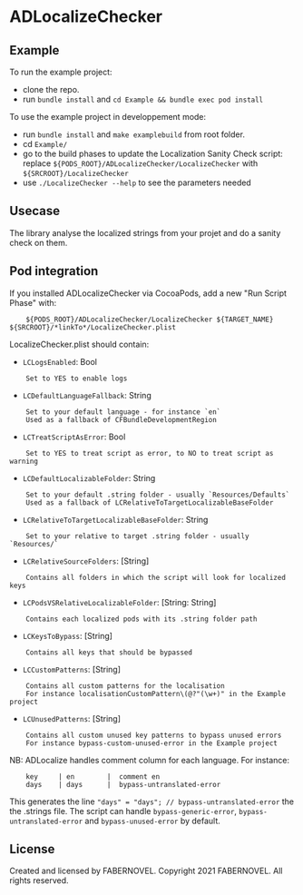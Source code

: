 # ADLocalizeChecker

## Example

To run the example project:
 - clone the repo.
 - run `bundle install` and  `cd Example && bundle exec pod install` 

 To use the example project in developpement mode:
 - run `bundle install` and  `make examplebuild` from root folder.
 - cd  `Example/`
 - go to the build phases to update the Localization Sanity Check script:
    replace `${PODS_ROOT}/ADLocalizeChecker/LocalizeChecker` with `${SRCROOT}/LocalizeChecker`
 - use `./LocalizeChecker --help` to see the parameters needed

 ## Usecase

 The library analyse the localized strings from your projet and do a sanity check on them.

## Pod integration

If you installed ADLocalizeChecker via CocoaPods, add a new "Run Script Phase" with:
```
    ${PODS_ROOT}/ADLocalizeChecker/LocalizeChecker ${TARGET_NAME} ${SRCROOT}/*linkTo*/LocalizeChecker.plist
```

LocalizeChecker.plist should contain:
- `LCLogsEnabled`: Bool
```
    Set to YES to enable logs
```
- `LCDefaultLanguageFallback`:  String
```
    Set to your default language - for instance `en`
    Used as a fallback of CFBundleDevelopmentRegion
```
- `LCTreatScriptAsError`: Bool
```
    Set to YES to treat script as error, to NO to treat script as warning
```
- `LCDefaultLocalizableFolder`: String
```
    Set to your default .string folder - usually `Resources/Defaults`
    Used as a fallback of LCRelativeToTargetLocalizableBaseFolder
```
- `LCRelativeToTargetLocalizableBaseFolder`: String
```
    Set to your relative to target .string folder - usually `Resources/`
```
- `LCRelativeSourceFolders`: [String]
```
    Contains all folders in which the script will look for localized keys
```
- `LCPodsVSRelativeLocalizableFolder`: [String: String]
```
    Contains each localized pods with its .string folder path
```
- `LCKeysToBypass`: [String]
```
    Contains all keys that should be bypassed
```
- `LCCustomPatterns`: [String]
```
    Contains all custom patterns for the localisation
    For instance localisationCustomPattern\(@?"(\w+)" in the Example project
```
- `LCUnusedPatterns`: [String]
```
    Contains all custom unused key patterns to bypass unused errors
    For instance bypass-custom-unused-error in the Example project
```

NB: ADLocalize handles comment column for each language.
For instance:
```
    key     | en        |  comment en
    days    | days      |  bypass-untranslated-error
```
This generates the line `"days" = "days"; // bypass-untranslated-error` the the .strings file.
The script can handle `bypass-generic-error`, `bypass-untranslated-error` and `bypass-unused-error` by default.

## License

Created and licensed by FABERNOVEL. Copyright 2021 FABERNOVEL. All rights reserved.
